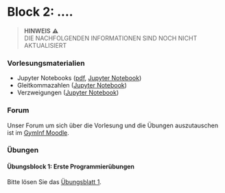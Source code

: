 # Block 2: ....

> **HINWEIS** :warning:<br>
> DIE NACHFOLGENDEN INFORMATIONEN SIND NOCH NICHT AKTUALISIERT

### Vorlesungsmaterialien

* Jupyter Notebooks ([pdf](Jupyter-Notebooks.pdf), [Jupyter Notebook](https://nbviewer.jupyter.org/github/unibas-marcelluethi/gyminf-programmieren/blob/master/notebooks/JupyterEinfuehrung.ipynb))
* Gleitkommazahlen ([Jupyter Notebook](https://nbviewer.jupyter.org/github/unibas-marcelluethi/gyminf-programmieren/blob/master/notebooks/Gleitkommazahlen.ipynb))
* Verzweigungen ([Jupyter Notebook](https://nbviewer.jupyter.org/github/unibas-marcelluethi/gyminf-programmieren/blob/master/notebooks/Verzweigungen.ipynb))

### Forum

Unser Forum um sich über die Vorlesung und die Übungen auszutauschen ist im [GymInf Moodle](https://moodle.unifr.ch/mod/forum/view.php?id=924407).

### Übungen

#### Übungsblock 1: Erste Programmierübungen

Bitte lösen Sie das [Übungsblatt 1](uebungen1.md).